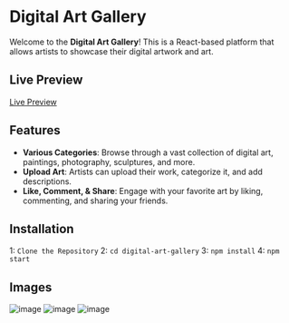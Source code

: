 # Digital Art Gallery

Welcome to the **Digital Art Gallery**! This is a React-based platform that allows artists to showcase their digital artwork and art.

## Live Preview

[Live Preview](https://digital-art-gallery.vercel.app/)


## Features

- **Various Categories**: Browse through a vast collection of digital art, paintings, photography, sculptures, and more.
- **Upload Art**: Artists can upload their work, categorize it, and add descriptions.
- **Like, Comment, & Share**: Engage with your favorite art by liking, commenting, and sharing your friends.

## Installation

1: `Clone the Repository`
2: `cd digital-art-gallery`
3: `npm install`
4: `npm start`

## Images

![image](https://github.com/user-attachments/assets/aa1e0891-0508-4cac-aa47-4f823fa7c20b)
![image](https://github.com/user-attachments/assets/bb218468-e5c1-4aaa-ad70-11123a103aad)
![image](https://github.com/user-attachments/assets/d002a902-ce5d-44c5-bf9f-fb32f6f9e5bc)
